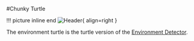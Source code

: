 #Chunky Turtle

!!! picture inline end
    ![Header](https://srendi.de/wp-content/uploads/2021/03/Advanced-Environment-Turtle.png){ align=right }

The environment turtle is the turtle version of the [Environment Detector](https://docs.srendi.de/Peripherals/environmentdetector/).
